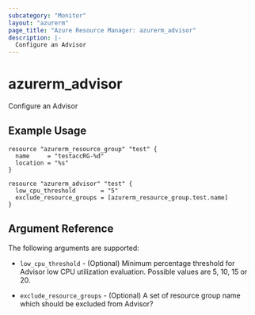 ```yaml
---
subcategory: "Monitor"
layout: "azurerm"
page_title: "Azure Resource Manager: azurerm_advisor"
description: |-
  Configure an Advisor
---
```


# azurerm_advisor

Configure an Advisor

## Example Usage

```hcl
resource "azurerm_resource_group" "test" {
  name     = "testaccRG-%d"
  location = "%s"
}

resource "azurerm_advisor" "test" {
  low_cpu_threshold       = "5"
  exclude_resource_groups = [azurerm_resource_group.test.name]
}
```

## Argument Reference

The following arguments are supported:

* `low_cpu_threshold` - (Optional)  Minimum percentage threshold for Advisor low CPU utilization evaluation. Possible values are 5, 10, 15 or 20.

* `exclude_resource_groups` - (Optional) A set of resource group name which should be excluded from Advisor?

